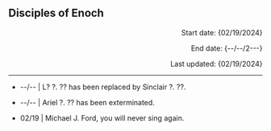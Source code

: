 **Disciples of Enoch**
----
<p align="right">
 Start date: {02/19/2024}
</p>
<p align="right">
 End date: {--/--/2---}
</p>
<p align="right">
 Last updated: {02/19/2024}
</p>

---

+ --/-- | L? ?. ?? has been replaced by Sinclair ?. ??. 

+ --/-- | Ariel ?. ?? has been exterminated. 

+ 02/19 | Michael J. Ford, you will never sing again. 

